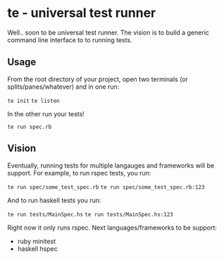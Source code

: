 # te - universal test runner

Well.. soon to be universal test runner. The vision is to build a generic command line interface to to running tests.

## Usage

From the root directory of your project, open two terminals (or splits/panes/whatever) and in one run:

`te init`
`te listen`

In the other run your tests!

`te run spec.rb`

## Vision

Eventually, running tests for multiple langauges and frameworks will be support. 
For example, to run rspec tests, you run:

`te run spec/some_test_spec.rb`
`te run spec/some_test_spec.rb:123`

And to run haskell tests you run:

`te run tests/MainSpec.hs`
`te run tests/MainSpec.hs:123`

Right now it only runs rspec. Next languages/frameworks to be support:
* ruby minitest
* haskell hspec
